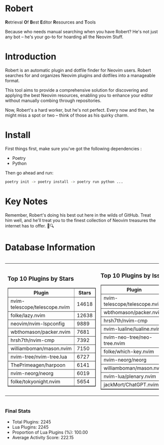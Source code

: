 # Robert

**R**etrieval
**O**f
**B**est
**E**ditor
**R**esources and
**T**ools

Because who needs manual searching when you have Robert?
He's not just any bot – he's your go-to for hoarding all the Neovim Stuff.

# Introduction
Robert is an automatic plugin and dotfile finder for Neovim users. Robert searches for and organizes Neovim plugins and dotfiles into a manageable format.

This tool aims to provide a comprehensive solution for discovering and applying the best Neovim resources, enabling you to enhance your editor without manually combing through repositories.

Now, Robert's a hard worker, but he's not perfect. Every now and then, he might miss a spot or two – think of those as his quirky charm. 

# Install
 First things first, make sure you've got the following dependencies :
  - Poetry 
  - Python 

Then go ahead and run:

```bash
poetry init -> poetry install -> poetry run python ...
```
# Key Notes

Remember, Robert's doing his best out here in the wilds of GitHub. Treat him well, and he'll treat you to the finest collection of Neovim treasures the internet has to offer. 🎩🔍


# Database Information

<div style='display:flex;flex-direction:row;justify-content:space-between;'><table><tr><td><h3>Top 10 Plugins by Stars</h3><table border="1"><tr><th>Plugin</th><th>Stars</th></tr><tr><td>nvim-telescope/telescope.nvim</td><td>14618</td></tr><tr><td>folke/lazy.nvim</td><td>12638</td></tr><tr><td>neovim/nvim-lspconfig</td><td>9889</td></tr><tr><td>wbthomason/packer.nvim</td><td>7681</td></tr><tr><td>hrsh7th/nvim-cmp</td><td>7392</td></tr><tr><td>williamboman/mason.nvim</td><td>7150</td></tr><tr><td>nvim-tree/nvim-tree.lua</td><td>6727</td></tr><tr><td>ThePrimeagen/harpoon</td><td>6141</td></tr><tr><td>nvim-neorg/neorg</td><td>6019</td></tr><tr><td>folke/tokyonight.nvim</td><td>5654</td></tr></table></td><td><h3>Top 10 Plugins by Issues</h3><table border="1"><tr><th>Plugin</th><th>Issues</th></tr><tr><td>nvim-telescope/telescope.nvim</td><td>330</td></tr><tr><td>wbthomason/packer.nvim</td><td>306</td></tr><tr><td>hrsh7th/nvim-cmp</td><td>250</td></tr><tr><td>nvim-lualine/lualine.nvim</td><td>213</td></tr><tr><td>nvim-neo-tree/neo-tree.nvim</td><td>191</td></tr><tr><td>folke/which-key.nvim</td><td>171</td></tr><tr><td>nvim-neorg/neorg</td><td>171</td></tr><tr><td>williamboman/mason.nvim</td><td>165</td></tr><tr><td>nvim-lua/plenary.nvim</td><td>125</td></tr><tr><td>jackMort/ChatGPT.nvim</td><td>107</td></tr></table></td><td><h3>Top 10 Plugins by Forks</h3><table border="1"><tr><th>Plugin</th><th>Forks</th></tr><tr><td>neovim/nvim-lspconfig</td><td>2028</td></tr><tr><td>nvim-telescope/telescope.nvim</td><td>800</td></tr><tr><td>nvim-tree/nvim-tree.lua</td><td>598</td></tr><tr><td>nvim-lualine/lualine.nvim</td><td>453</td></tr><tr><td>hrsh7th/nvim-cmp</td><td>368</td></tr><tr><td>folke/tokyonight.nvim</td><td>366</td></tr><tr><td>ThePrimeagen/harpoon</td><td>346</td></tr><tr><td>jackMort/ChatGPT.nvim</td><td>305</td></tr><tr><td>folke/lazy.nvim</td><td>301</td></tr><tr><td>nvimdev/lspsaga.nvim</td><td>285</td></tr></table></td></tr></table></div>

### Final Stats
- Total Plugins: 2245
- Lua Plugins: 2245
- Proportion of Lua Plugins (%): 100.00
- Average Activity Score: 222.15
